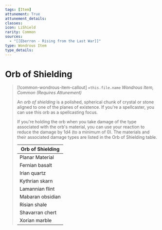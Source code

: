 ```yaml
---
tags: [Item]
attunement: True
attunement_details: 
classes: 
icon: LiShield
rarity: Common
sources:
  - "[[Eberron - Rising from the Last War]]"
type: Wondrous Item
type_details: 
---
```

# Orb of Shielding
>[!common-wondrous-item-callout] `=this.file.name`
>*Wondrous Item, Common (Requires Attunement)*
>
>An *orb of shielding* is a polished, spherical chunk of crystal or stone aligned to one of the planes of existence. If you're a spellcaster, you can use this orb as a spellcasting focus.
>
>If you're holding the orb when you take damage of the type associated with the orb's material, you can use your reaction to reduce the damage by 1d4 (to a minimum of 0). The materials and their associated damage types are listed in the Orb of Shielding table.
>
>
>
>| Orb of Shielding |
>| --- |
>| Planar Material | Damage Type |
>| Fernian basalt | Fire |
>| Irian quartz | Radiant |
>| Kythrian skarn | Acid and poison |
>| Lamannian flint | Lightning and thunder |
>| Mabaran obsidian | Necrotic |
>| Risian shale | Cold |
>| Shavarran chert | Force |
>| Xorian marble | Psychic |
>
>
